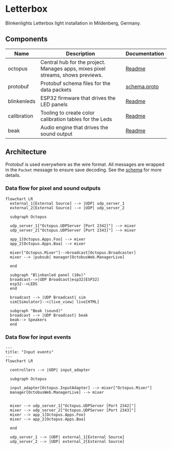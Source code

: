 # Letterbox
Blinkenlights Letterbox light installation in Mildenberg, Germany.

## Components

| Name | Description | Documentation |
| ---- | ------------| ------------- |
| octopus | Central hub for the project. <br/>Manages apps, mixes pixel streams, shows previews. | [Readme](./octopus/README.md)
| protobuf | Protobuf schema files for the data packets | [schema.proto](./protobuf/schema.proto)
| blinkenleds | ESP32 firmware that drives the LED panels | [Readme](./blinkenleds/README.md)
| calibration | Tooling to create color calibration tables for the Leds | [Readme](./calibration/README.md)
| beak | Audio engine that drives the sound output | [Readme](./beak/README.md)

## Architecture

Protobuf is used everywhere as the wire format. All messages are wrapped in the `Packet` message to ensure save decoding. See the [schema](./protobuf/schema.proto) for more details.

### Data flow for pixel and sound outputs

```mermaid 
flowchart LR
  external_1[External Source] --> |UDP| udp_server_1
  external_2[External Source] --> |UDP| udp_server_2

  subgraph Octopus
  
  udp_server_1["Octopus.UDPServer [Port 2342]"] --> mixer
  udp_server_2["Octopus.UDPServer [Port 2343]"] --> mixer

  app_1[Octopus.Apps.Foo] --> mixer
  app_2[Octopus.Apps.Baa] --> mixer

  mixer["Octopus.Mixer"]-->broadcast[Octopus.Broadcaster]
  mixer --> |pubsub| manager[OctobusWeb.ManagerLive]

  end

  subgraph "Blinkenled panel (10x)"
  broadcast-->|UDP Broadcast|esp32[ESP32]
  esp32-->LEDS
  end

  broadcast --> |UDP Broadcast| sim
  sim[Simulator]-->|live_view| live[HTML]

  subgraph "Beak (sound)"
  broadcast --> |UDP Broadcast| beak
  beak--> Speakers
  end
```


### Data flow for input events


```mermaid 
---
title: "Input events"
---
flowchart LR

  controllers --> |UDP| input_adapter

  subgraph Octopus
  
  input_adapter[Octopus.InputAdapter] --> mixer["Octopus.Mixer"]
  manager[OctobusWeb.ManagerLive] --> mixer


  mixer --> udp_server_1["Octopus.UDPServer [Port 2342]"]
  mixer --> udp_server_2["Octopus.UDPServer [Port 2343]"]
  mixer --> app_1[Octopus.Apps.Foo]
  mixer --> app_2[Octopus.Apps.Baa]

  end

  udp_server_1 --> |UDP| external_1[External Source]
  udp_server_2 --> |UDP| external_2[External Source]
```
